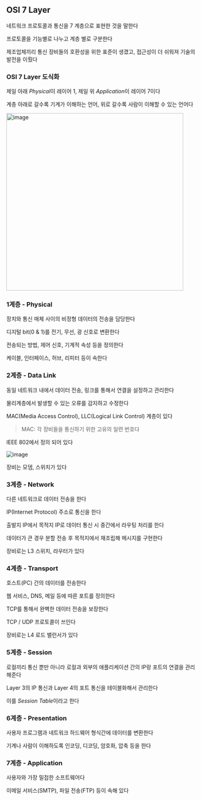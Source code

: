 ## OSI 7 Layer

네트워크 프로토콜과 통신을 7 계층으로 표현한 것을 말한다

프로토콜을 기능별로 나누고 계층 별로 구분한다

제조업체끼리 통신 장비들의 호환성을 위한 표준이 생겼고, 접근성이 더 쉬워져 기술의 발전을 이뤘다

### OSI 7 Layer 도식화

제일 아래 *Physical*이 레이어 1, 제일 위 *Application*이 레이어 7이다

계층 아래로 갈수록 기계가 이해하는 언어, 위로 갈수록 사람이 이해할 수 있는 언어다

<img width="463" alt="image" src="https://github.com/yanJuicy/blog/assets/43159295/f94947a4-ac93-4c88-843c-e877387a24d0">


### 1계층 - Physical

장치와 통신 매체 사이의 비정형 데이터의 전송을 담당한다

디지털 bit(0 & 1)를 전기, 무선, 광 신호로 변환한다

전송되는 방법, 제어 신호, 기계적 속성 등을 정의한다

케이블, 인터페이스, 허브, 리피터 등이 속한다


### 2계층 - Data Link

동일 네트워크 내에서 데이터 전송, 링크를 통해서 연결을 설정하고 관리한다

물리계층에서 발생할 수 있는 오류를 감지하고 수정한다

MAC(Media Access Control), LLC(Logical Link Control) 계층이 있다

> MAC: 각 장비들을 통신하기 위한 고유의 일련 번호다

IEEE 802에서 정의 되어 있다

![image](https://github.com/yanJuicy/blog/assets/43159295/3efc68cb-6ea4-4492-807c-519f3f46f1b0)

장비는 모뎀, 스위치가 있다


### 3계층 - Network

다른 네트워크로 데이터 전송을 한다

IP(Internet Protocol) 주소로 통신을 한다

출발지 IP에서 목적지 IP로 데이터 통신 시 중간에서 라우팅 처리를 한다

데이터가 큰 경우 분할 전송 후 목적지에서 재조립해 메시지를 구현한다

장비로는 L3 스위치, 라우터가 있다


### 4계층 - Transport

호스트(PC) 간의 데이터를 전송한다

웹 서비스, DNS, 메일 등에 따른 포트를 정의한다

TCP를 통해서 완벽한 데이터 전송을 보장한다

TCP / UDP 프로토콜이 쓰인다

장비로는 L4 로드 밸런서가 있다


### 5계층 - Session

로컬끼리 통신 뿐만 아니라 로컬과 외부의 애플리케이션 간의 IP랑 포트의 연결을 관리해준다

Layer 3의 IP 통신과 Layer 4의 포트 통신을 테이블화해서 관리한다

이를 *Session Table*이라고 한다


### 6계층 - Presentation

사용자 프로그램과 네트워크 하드웨어 형식간에 데이터를 변환한다

기계나 사람이 이해하도록 인코딩, 디코딩, 암호화, 압축 등을 한다


### 7계층 - Application

사용자와 가장 밀접한 소프트웨어다

이메일 서비스(SMTP), 파일 전송(FTP) 등이 속해 있다

